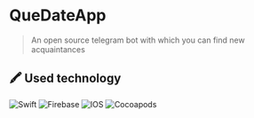 # QueDateApp

> An open source telegram bot with which you can find new acquaintances




## 🖍 Used technology

![Swift](https://img.shields.io/badge/Swift-FA7343?style=for-the-badge&logo=swift&logoColor=white)
![Firebase](https://img.shields.io/badge/firebase-ffca28?style=for-the-badge&logo=firebase&logoColor=black)
![IOS](https://img.shields.io/badge/iOS-000000?style=for-the-badge&logo=ios&logoColor=white)
![Cocoapods](https://img.shields.io/badge/cocoapods-FA2A02?style=for-the-badge&logo=cocoapods&logoColor=white)
